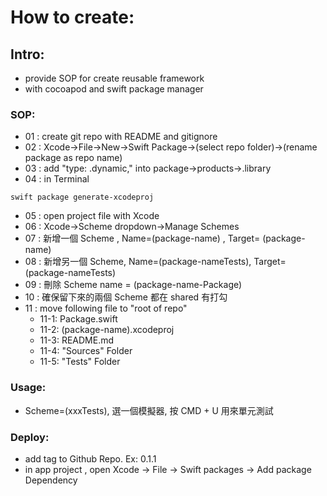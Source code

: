 # How to create:

## Intro:

- provide SOP for create reusable framework
- with cocoapod and swift package manager

### SOP:

- 01 : create git repo with README and gitignore
- 02 : Xcode->File->New->Swift Package->(select repo folder)->(rename package as repo name)
- 03 : add "type: .dynamic," into package->products->.library
- 04 : in Terminal
```
swift package generate-xcodeproj
```
- 05 : open project file with Xcode
- 06 : Xcode->Scheme dropdown->Manage Schemes
- 07 : 新增一個 Scheme , Name=(package-name) , Target= (package-name)
- 08 : 新增另一個 Scheme, Name=(package-nameTests), Target= (package-nameTests)
- 09 : 刪除 Scheme name = (package-name-Package)
- 10 : 確保留下來的兩個 Scheme 都在 shared 有打勾
- 11 : move following file to "root of repo"
  - 11-1: Package.swift
  - 11-2: (package-name).xcodeproj
  - 11-3: README.md
  - 11-4: "Sources" Folder
  - 11-5: "Tests" Folder

### Usage:

- Scheme=(xxxTests), 選一個模擬器, 按 CMD + U 用來單元測試

### Deploy:

- add tag to Github Repo. Ex: 0.1.1
- in app project , open Xcode -> File -> Swift packages -> Add package Dependency
